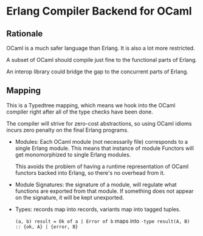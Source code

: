 # Erlang Compiler Backend for OCaml

## Rationale

OCaml is a much safer language than Erlang.
It is also a lot more restricted.

A subset of OCaml should compile just fine to the functional parts of Erlang.

An interop library could bridge the gap to the concurrent parts of Erlang.

## Mapping

This is a Typedtree mapping, which means we hook into the OCaml compiler right
after all of the type checks have been done.

The compiler will strive for zero-cost abstractions, so using OCaml idioms
incurs zero penalty on the final Erlang programs.

* Modules: Each OCaml module (not necessarily file) corresponds to a single
  Erlang module. This means that instance of module Functors will get
  monomorphized to single Erlang modules.

  This avoids the problem of having a runtime representation of OCaml functors
  backed into Erlang, so there's no overhead from it.

* Module Signatures: the signature of a module, will regulate what functions
  are exported from that module. If something does not appear on the signature,
  it will be kept unexported.

* Types: records map into records, variants map into tagged tuples.

  `(a, b) result = Ok of a | Error of b` maps into
  `-type result(A, B) :: {ok, A} | {error, B}`
